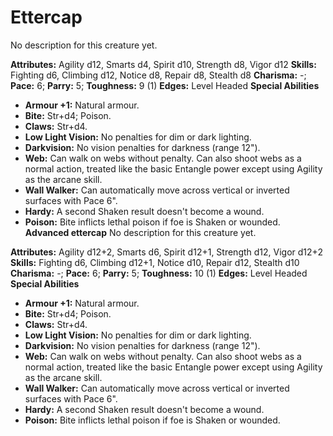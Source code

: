# Ettercap

No description for this creature yet.

**Attributes:** Agility d12, Smarts d4, Spirit d10, Strength d8, Vigor
d12
**Skills:** Fighting d6, Climbing d12, Notice d8, Repair d8, Stealth d8
**Charisma:** -; **Pace:** 6; **Parry:** 5; **Toughness:** 9 (1)
**Edges:** Level Headed
**Special Abilities**

- **Armour +1:** Natural armour.
- **Bite:** Str+d4; Poison.
- **Claws:** Str+d4.
- **Low Light Vision:** No penalties for dim or dark lighting.
- **Darkvision:** No vision penalties for darkness (range 12").
- **Web:** Can walk on webs without penalty. Can also shoot webs as a
normal action, treated like the basic Entangle power except using
Agility as the arcane skill.
- **Wall Walker:** Can automatically move across vertical or inverted
surfaces with Pace 6".
- **Hardy:** A second Shaken result doesn't become a wound.
- **Poison:** Bite inflicts lethal poison if foe is Shaken or wounded.
**Advanced ettercap**
No description for this creature yet.

**Attributes:** Agility d12+2, Smarts d6, Spirit d12+1, Strength d12,
Vigor d12+2
**Skills:** Fighting d6, Climbing d12+1, Notice d10, Repair d12, Stealth
d10
**Charisma:** -; **Pace:** 6; **Parry:** 5; **Toughness:** 10 (1)
**Edges:** Level Headed
**Special Abilities**

- **Armour +1:** Natural armour.
- **Bite:** Str+d4; Poison.
- **Claws:** Str+d4.
- **Low Light Vision:** No penalties for dim or dark lighting.
- **Darkvision:** No vision penalties for darkness (range 12").
- **Web:** Can walk on webs without penalty. Can also shoot webs as a
normal action, treated like the basic Entangle power except using
Agility as the arcane skill.
- **Wall Walker:** Can automatically move across vertical or inverted
surfaces with Pace 6".
- **Hardy:** A second Shaken result doesn't become a wound.
- **Poison:** Bite inflicts lethal poison if foe is Shaken or wounded.
